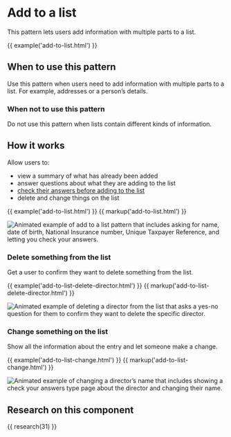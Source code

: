 # Add to a list

This pattern lets users add information with multiple parts to a list.

{{ example('add-to-list.html') }}

## When to use this pattern

Use this pattern when users need to add information with multiple parts to a list. For example, addresses or a person’s details.

### ​​​​When not to use this pattern

Do not use this pattern when lists contain different kinds of information.

## How it works

Allow users to:

- view a summary of what has already been added
- answer questions about what they are adding to the list
- [check their answers before adding to the list](https://www.gov.uk/service-manual/design/check-your-answers-pages)
- delete and change things on the list

{{ example('add-to-list.html') }}
{{ markup('add-to-list.html') }}

![Animated example of add to a list pattern that includes asking for name, date of birth, National Insurance number, Unique Taxpayer Reference, and letting you check your answers.]()

### Delete something from the list

Get a user to confirm they want to delete something from the list.

{{ example('add-to-list-delete-director.html') }}
{{ markup('add-to-list-delete-director.html') }}

![Animated example of deleting a director from the list that asks a yes-no question for them to confirm they want to delete the specific director.]()

### Change something on the list

Show all the information about the entry and let someone make a change.

{{ example('add-to-list-change.html') }}
{{ markup('add-to-list-change.html') }}

![Animated example of changing a director’s name that includes showing a check your answers type page about the director and changing their name.]()

## Research on this component

{{ research(31) }}
